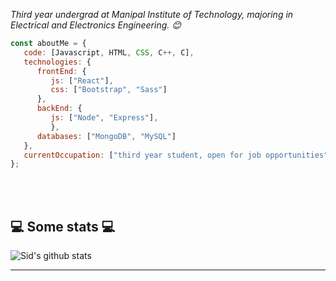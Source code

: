 <p><em>Third year undergrad at Manipal Institute of Technology, majoring in Electrical and Electronics Engineering. 😊</br>
</em></p>


```javascript
const aboutMe = {
   code: [Javascript, HTML, CSS, C++, C],
   technologies: {
      frontEnd: {
         js: ["React"],
         css: ["Bootstrap", "Sass"]
      },
      backEnd: {
         js: ["Node", "Express"],
         },
      databases: ["MongoDB", "MySQL"]
   },
   currentOccupation: ["third year student, open for job opportunities"]
};
```
</br></br>
<h2>💻 Some stats 💻</h2>

![Sid's github stats](https://github-readme-stats.vercel.app/api?username=SiddharthManoj14&show_icons=true&title_color=fff&icon_color=79ff97&text_color=9f9f9f&bg_color=151515)

---
